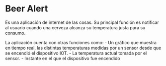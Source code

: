 # Beer Alert

Es una aplicación de internet de las cosas. Su principal función es notificar al usuario cuando
una cerveza alcanza su temperatura justa para su consumo. 

La aplicación cuenta con otras funciones como:
	- Un gráfico que muestra en tiempo real, las distintas temperaturas medidas por un sensor desde
	que se encendió el dispositivo IOT.
	- La temperatura actual tomada por el sensor.
	- Instante en el que el dispositivo fue encendido